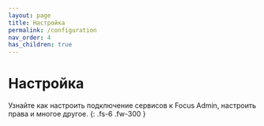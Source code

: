 ```yaml
---
layout: page
title: Настройка
permalink: /configuration
nav_order: 4
has_children: true
---
```

# Настройка

Узнайте как настроить подключение сервисов к Focus Admin, настроить права и многое другое.
{: .fs-6 .fw-300 }

